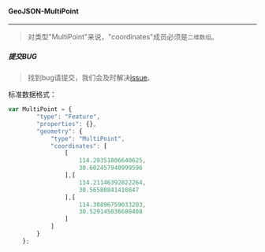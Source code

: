 #### GeoJSON-MultiPoint
-------

> 对类型"MultiPoint"来说，"coordinates"成员必须是`二维数组`。

##### 提交BUG
> 找到bug请提交，我们会及时解决[issue](https://github.com/ParnDeedlit/WebClient-Leaflet/issues)。

标准数据格式：
```javascript
var MultiPoint = {
        "type": "Feature",
        "properties": {},
        "geometry": {
            "type": "MultiPoint",
            "coordinates": [
                [
                    114.29351806640625,
                    30.602457940999596
                ],[
                    114.21146392822264,
                    30.56580841410847
                ],[
                    114.30896759033203,
                    30.529145036680408
                ]
            ]
        }
    };
```
